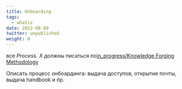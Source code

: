 ```yaml
---
title: Onboarding
tags:
  - whatis
date: 2022-08-09
twitter: unpublished
weight: 0
---
```


все *Process. X* должны писаться по[in_progress/Knowledge Forging Methodology](..\Knowledge%20Forging%20Methodology.md)

Описать процесс онбоардинга: выдача доступов, открытие почты, выдача handbook и пр.
